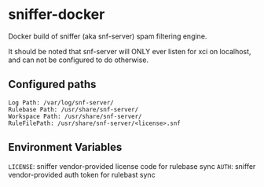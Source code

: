 # sniffer-docker
Docker build of sniffer (aka snf-server) spam filtering engine.

It should be noted that snf-server will ONLY ever listen for xci on localhost, and can not be configured to do otherwise.

## Configured paths
```
Log Path: /var/log/snf-server/
Rulebase Path: /usr/share/snf-server/
Workspace Path: /usr/share/snf-server/
RuleFilePath: /usr/share/snf-server/<license>.snf
```

## Environment Variables
`LICENSE`: sniffer vendor-provided license code for rulebase sync
`AUTH`: sniffer vendor-provided auth token for rulebast sync